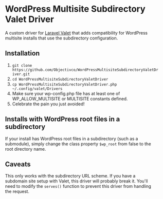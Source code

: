 # WordPress Multisite Subdirectory Valet Driver
A custom driver for [Laravel Valet](https://laravel.com/docs/master/valet) that adds compatibility for WordPress multisite installs that use the subdirectory configuration.

## Installation
1. `git clone https://github.com/Objectivco/WordPressMultisiteSubdirectoryValetDriver.git`
2. `cd WordPressMultisiteSubdirectoryValetDriver`
3. `cp WordPressMultisiteSubdirectoryValetDriver.php ~/.config/valet/Drivers`
4. Make sure your wp-config.php file has at least one of WP_ALLOW_MULTISITE or MULTISITE constants defined.
5. Celebrate the pain you just avoided!

## Installs with WordPress root files in a subdirectory
If your install has WordPress root files in a subdirectory (such as a submodule), simply change the class property `$wp_root` from false to the root directory name.

## Caveats
This only works with the subdirectory URL scheme. If you have a subdomain site setup with Valet, this driver will probably break it. You'll need to modify the `serves()` function to prevent this driver from handling the request.
